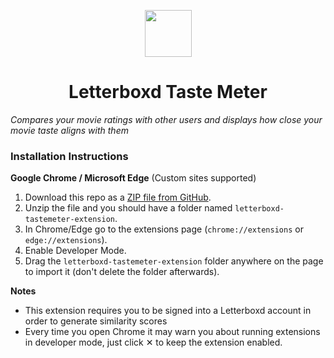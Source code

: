 <p align="center">
  <img src="https://github.com/luwke1/letterboxd-tastemeter-extension/blob/main/src/icons/extension_icon128.png" width="75" height="75"/>
</p>

<h1 align="center">Letterboxd Taste Meter</h1>

*Compares your movie ratings with other users and displays how close your movie taste aligns with them*

### Installation Instructions
**Google Chrome / Microsoft Edge** (Custom sites supported)
1. Download this repo as a [ZIP file from GitHub](https://github.com/luwke1/letterboxd-tastemeter-extension/archive/refs/heads/main.zip).
1. Unzip the file and you should have a folder named `letterboxd-tastemeter-extension`.
1. In Chrome/Edge go to the extensions page (`chrome://extensions` or `edge://extensions`).
1. Enable Developer Mode.
1. Drag the `letterboxd-tastemeter-extension` folder anywhere on the page to import it (don't delete the folder afterwards).

**Notes**
* This extension requires you to be signed into a Letterboxd account in order to generate similarity scores
* Every time you open Chrome it may warn you about running extensions in developer mode, just click &#10005; to keep the extension enabled.
